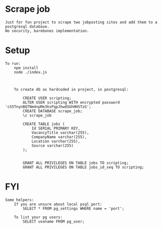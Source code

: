 
# Scrape job #
	Just for fun project to scrape two jobposting sites and add them to a postgresql database.
    No security, barebones implementation.

# Setup #
	To run:
	 	npm install
		node ./index.js



        To create db as hardcoded in project, in postgresql:

            CREATE USER scripting;
            ALTER USER scripting WITH encrypted password 'cS5TnynBQTNm4npMe3ksPqpJhwdSGhHHSTzG';
            CREATE DATABASE scrape_job;
            \c scrape_job
            
            CREATE TABLE jobs (
                Id SERIAL PRIMARY KEY,
                VacancyTitle varchar(255),
                CompanyName varchar(255),
                Location varchar(255),
                Source varchar(255)
            );

            
            GRANT ALL PRIVILEGES ON TABLE jobs TO scripting;
            GRANT ALL PRIVILEGES ON TABLE jobs_id_seq TO scripting;


# FYI #
    Some helpers:
        If you are unsure about local psql port:
            SELECT * FROM pg_settings WHERE name = 'port';

        To list your pg users:
            SELECT usename FROM pg_user;






